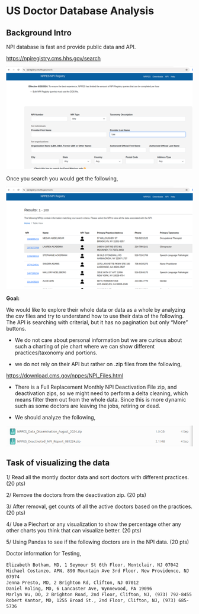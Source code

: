 # US Doctor Database Analysis

## Background Intro

NPI database is fast and provide public data and API.

https://npiregistry.cms.hhs.gov/search

![npiregistry](npiregistry.png)

Once you search you would get the following,

![npi_search](npi_search.png)

**Goal:**

We would like to explore their whole data or data as a whole by analyzing the csv files and try to understand how to use their data of the following. The API is searching with criterial, but it has no pagination but only “More” buttons.

* We do not care about personal information but we are curious about such a charting of pie chart where we can show different practices/taxonomy and portions.

* we do not rely on their API but rather on .zip files from the following,

https://download.cms.gov/nppes/NPI_Files.html

* There is a Full Replacement Monthly NPI Deactivation File zip, and deactivation zips, so we might need to perform a delta cleaning, which means filter them out from the whole data. Since this is more dynamic such as some doctors are leaving the jobs, retiring or dead.

* We should analyze the following,

![NPI_Data](NPI_Data.png)

## Task of visualizing the data

1/ Read all the montly doctor data and sort doctors with different practices. (20 pts)

2/ Remove the doctors from the deactivation zip. (20 pts)

3/ After removal, get counts of all the active doctors based on the practices. (20 pts)

4/ Use a Piechart or any visualization to show the percentage other any other charts you think that can visualize better. (20 pts)

5/ Using Pandas to see if the following doctors are in the NPI data. (20 pts)

Doctor information for Testing,

```
Elizabeth Botham, MD, 1 Seymour St 6th Floor, Montclair, NJ 07042
Michael Costanzo, APN, 890 Mountain Ave 3rd Floor, New Providence, NJ 07974
Jenna Presto, MD, 2 Brighton Rd, Clifton, NJ 07012
Daniel Roling, MD, 6 Lancaster Ave, Wynnewood, PA 19096
Marlyn Wu, DO, 2 Brighton Road, 2nd Floor, Clifton, NJ, (973) 792-8455
Robert Kantor, MD, 1255 Broad St., 2nd Floor, Clifton, NJ, (973) 685-5736
```
